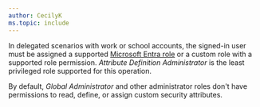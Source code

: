 ```yaml
---
author: CecilyK
ms.topic: include
---
```


In delegated scenarios with work or school accounts, the signed-in user must be assigned a supported [Microsoft Entra role](/entra/identity/role-based-access-control/permissions-reference?toc=%2Fgraph%2Ftoc.json) or a custom role with a supported role permission. *Attribute Definition Administrator* is the least privileged role supported for this operation.

By default, *Global Administrator* and other administrator roles don't have permissions to read, define, or assign custom security attributes.